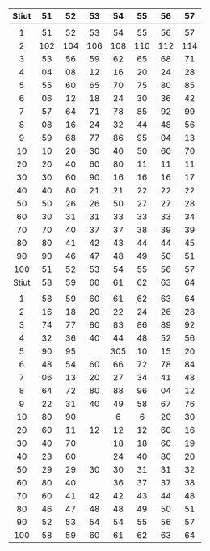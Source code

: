 | Stiut | 51 | 52 | 53 | 54 | 55 | 56 | 57 |
| :--: | :--: | :--: | :--: | :--: | :--: | :--: | :--: |
|  |  |  |  |  |  |  |  |
| 1 | 51 | 52 | 53 | 54 | 55 | 56 | 57 |
| 2 | 102 | 104 | 106 | 108 | 110 | 112 | 114 |
| 3 | 53 | 56 | 59 | 62 | 65 | 68 | 71 |
| 4 | 04 | 08 | 12 | 16 | 20 | 24 | 28 |
| 5 | 55 | 60 | 65 | 70 | 75 | 80 | 85 |
| 6 | 06 | 12 | 18 | 24 | 30 | 36 | 42 |
| 7 | 57 | 64 | 71 | 78 | 85 | 92 | 99 |
| 8 | 08 | 16 | 24 | 32 | 44 | 48 | 56 |
| 9 | 59 | 68 | 77 | 86 | 95 | 04 | 13 |
| 10 | 10 | 20 | 30 | 40 | 50 | 60 | 70 |
| 20 | 20 | 40 | 60 | 80 | 11 | 11 | 11 |
| 30 | 30 | 60 | 90 | 16 | 16 | 16 | 17 |
| 40 | 40 | 80 | 21 | 21 | 22 | 22 | 22 |
| 50 | 50 | 26 | 26 | 50 | 27 | 27 | 28 |
| 60 | 30 | 31 | 31 | 33 | 33 | 33 | 34 |
| 70 | 70 | 40 | 37 | 37 | 38 | 39 | 39 |
| 80 | 80 | 41 | 42 | 43 | 44 | 44 | 45 |
| 90 | 90 | 46 | 47 | 48 | 49 | 50 | 51 |
| 100 | 51 | 52 | 53 | 54 | 55 | 56 | 57 |
| Stiut | 58 | 59 | 60 | 61 | 62 | 63 | 64 |
|  |  |  |  |  |  |  |  |
| 1 | 58 | 59 | 60 | 61 | 62 | 63 | 64 |
| 2 | 16 | 18 | 20 | 22 | 24 | 26 | 28 |
| 3 | 74 | 77 | 80 | 83 | 86 | 89 | 92 |
| 4 | 32 | 36 | 40 | 44 | 48 | 52 | 56 |
| 5 | 90 | 95 |  | 305 | 10 | 15 | 20 |
| 6 | 48 | 54 | 60 | 66 | 72 | 78 | 84 |
| 7 | 06 | 13 | 20 | 27 | 34 | 41 | 48 |
| 8 | 64 | 72 | 80 | 88 | 96 | 04 | 12 |
| 9 | 22 | 31 | 40 | 49 | 58 | 67 | 76 |
| 10 | 80 | 90 |  | 6 | 6 | 20 | 30 |
| 20 | 60 | 11 | 12 | 12 | 12 | 60 | 16 |
| 30 | 40 | 70 |  | 18 | 18 | 60 | 19 |
| 40 | 23 | 60 |  | 24 | 40 | 80 | 20 |
| 50 | 29 | 29 | 30 | 30 | 31 | 31 | 32 |
| 60 | 80 | 40 |  | 36 | 37 | 37 | 38 |
| 70 | 60 | 41 | 42 | 42 | 43 | 44 | 48 |
| 80 | 46 | 47 | 48 | 48 | 49 | 50 | 51 |
| 90 | 52 | 53 | 54 | 54 | 55 | 56 | 57 |
| 100 | 58 | 59 | 60 | 61 | 62 | 63 | 64 |